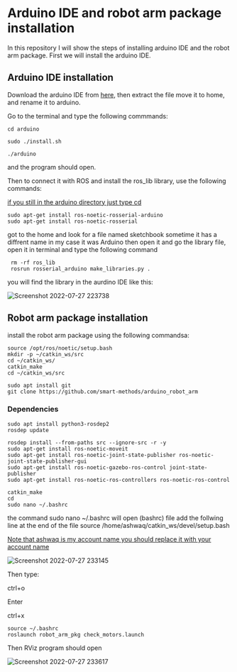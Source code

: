 # Arduino IDE and robot arm package installation
In this repository I will show the steps of installing arduino IDE and the robot arm package.
First we will install the arduino IDE.
## Arduino IDE installation
Download the arduino IDE from [here](https://www.arduino.cc/en/software), then extract the file move it to home, and rename it to arduino.

Go to the terminal and type the following commmands:

```
cd arduino

sudo ./install.sh
```
```
./arduino
```
and the program should open.

Then to connect it with ROS and install the ros_lib library, use the following commands:

<ins>if you still in the arduino directory just type cd

```
sudo apt-get install ros-noetic-rosserial-arduino
sudo apt-get install ros-noetic-rosserial

```

got to the home and look for a file named sketchbook sometime it has a diffrent name in my case it was Arduino then open it and go the library file, open it in terminal and type the following command
```
 rm -rf ros_lib
 rosrun rosserial_arduino make_libraries.py .
```
you will find the library in the aurdino IDE like this:

![Screenshot 2022-07-27 223738](https://user-images.githubusercontent.com/108296165/181357508-3c3575da-ec33-48df-81c8-971292584772.png)


## Robot arm package installation
install the robot arm package using the following commandsa:
```
source /opt/ros/noetic/setup.bash
mkdir -p ~/catkin_ws/src
cd ~/catkin_ws/
catkin_make
cd ~/catkin_ws/src
  ```
 ```
sudo apt install git
git clone https://github.com/smart-methods/arduino_robot_arm
```
### Dependencies
 
 ```
 sudo apt install python3-rosdep2
 rosdep update
 
 rosdep install --from-paths src --ignore-src -r -y
 sudo apt-get install ros-noetic-moveit
 sudo apt-get install ros-noetic-joint-state-publisher ros-noetic-joint-state-publisher-gui
 sudo apt-get install ros-noetic-gazebo-ros-control joint-state-publisher
 sudo apt-get install ros-noetic-ros-controllers ros-noetic-ros-control
 ```
 
 ```
 catkin_make
 cd
 sudo nano ~/.bashrc
 ```
 the command sudo nano ~/.bashrc will open (bashrc) file add the follwing line at the end of the file 
 source /home/ashwaq/catkin_ws/devel/setup.bash
 
 <ins> Note that ashwaq is my account name you should replace it with your account name
 
  
  ![Screenshot 2022-07-27 233145](https://user-images.githubusercontent.com/108296165/181366550-19d9dfd2-ecc2-4123-be7d-a18d2e9ac5e7.png)
 
  Then type:
  
  ctrl+o
  
  Enter
  
  ctrl+x
  
  ```
  source ~/.bashrc
  roslaunch robot_arm_pkg check_motors.launch
  ```
  Then RViz program should open
  
  ![Screenshot 2022-07-27 233617](https://user-images.githubusercontent.com/108296165/181367304-1229da5f-8ab6-4d89-993e-3c268e4f335c.png)


  
 
 
 
